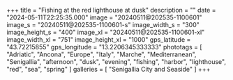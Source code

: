 +++
title = "Fishing at the red lighthouse at dusk"
description = ""
date = "2024-05-11T22:25:35.000"
image = "20240511@202535-1100601"
image_s = "20240511@202535-1100601-s"
image_width_s = "300"
image_height_s = "400"
image_xl = "20240511@202535-1100601-xl"
image_width_xl = "751"
image_height_xl = "1000"
gps_latitude = "43.72215855"
gps_longitude = "13.2206345333333"
phototags = [ "Adriatic", "Ancona", "Europe", "Italy", "Marche", "Mediterranean", "Senigallia", "afternoon", "dusk", "evening", "fishing", "harbor", "lighthouse", "red", "sea", "spring" ]
galleries = [ "Senigallia City and Seaside" ]
+++
